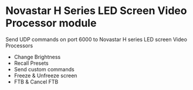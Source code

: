 # Novastar H Series LED Screen Video Processor module

Send UDP commands on port 6000 to Novastar H series LED screen Video Processors

- Change Brightness
- Recall Presets
- Send custom commands
- Freeze & Unfreeze screen
- FTB & Cancel FTB
